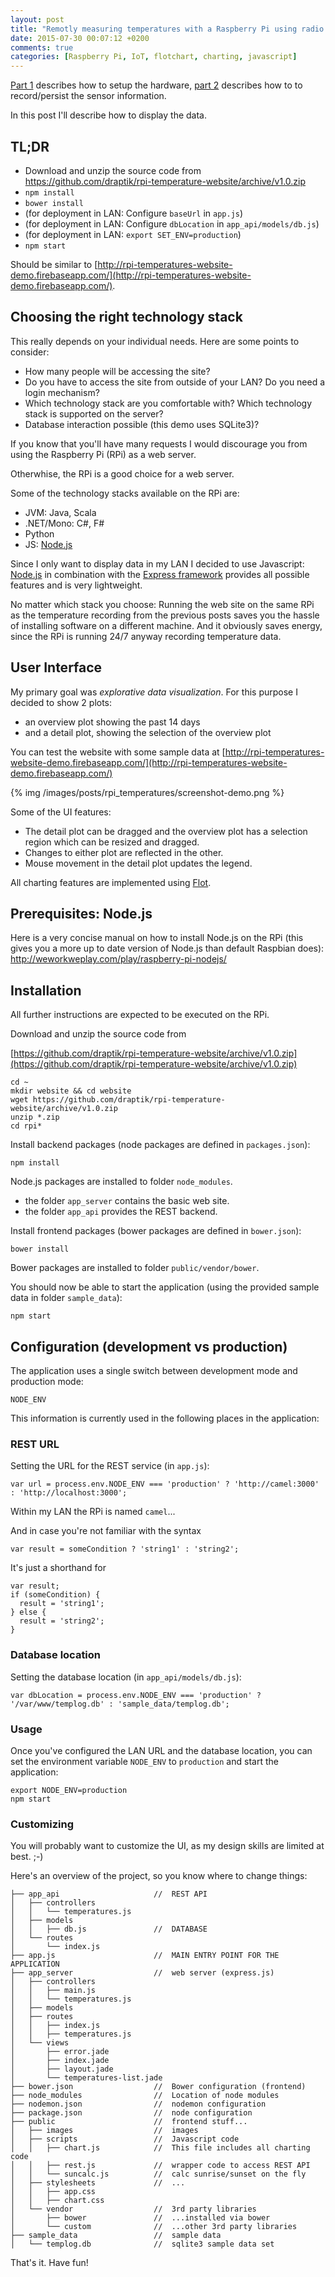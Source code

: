 ```yaml
---
layout: post
title: "Remotly measuring temperatures with a Raspberry Pi using radio frequency modules from Ciseco (Part 3: UI)"
date: 2015-07-30 00:07:12 +0200
comments: true
categories: [Raspberry Pi, IoT, flotchart, charting, javascript]
---
```

[Part 1](/blog/2015/07/10/remotly-measuring-temperatures-with-a-raspberry-pi-using-radio-frequency-modules-from-ciseco-part-1-hardware/) describes how to setup the hardware, [part 2](/blog/2015/07/10/remotly-measuring-temperatures-with-a-raspberry-pi-using-radio-frequency-modules-from-ciseco-part-2-software/) describes how to to record/persist the sensor information.

In this post I'll describe how to display the data.

## TL;DR

- Download and unzip the source code from https://github.com/draptik/rpi-temperature-website/archive/v1.0.zip
- `npm install`
- `bower install`
- (for deployment in LAN: Configure `baseUrl` in `app.js`)
- (for deployment in LAN: Configure `dbLocation` in `app_api/models/db.js`)
- (for deployment in LAN: `export SET_ENV=production`)
- `npm start`

Should be similar to [http://rpi-temperatures-website-demo.firebaseapp.com/](http://rpi-temperatures-website-demo.firebaseapp.com/).

## Choosing the right technology stack

This really depends on your individual needs. Here are some points to consider:

- How many people will be accessing the site?
- Do you have to access the site from outside of your LAN? Do you need a login mechanism?
- Which technology stack are you comfortable with? Which technology stack is supported on the server?
- Database interaction possible (this demo uses SQLite3)?

If you know that you'll have many requests I would discourage you from using the Raspberry Pi (RPi) as a web server.

Otherwhise, the RPi is a good choice for a web server.

Some of the technology stacks available on the RPi are:

- JVM: Java, Scala
- .NET/Mono: C#, F#
- Python
- JS: [Node.js](https://nodejs.org/)

Since I only want to display data in my LAN I decided to use Javascript: [Node.js](https://nodejs.org/) in combination with the [Express framework](http://expressjs.com/) provides all possible features and is very lightweight.

No matter which stack you choose:
Running the web site on the same RPi as the temperature recording from the previous posts saves you the hassle of installing software on a different machine. And it obviously saves energy, since the RPi is running 24/7 anyway recording temperature data.

## User Interface

My primary goal was *explorative data visualization*. For this purpose I decided to show 2 plots:

- an overview plot showing the past 14 days
- and a detail plot, showing the selection of the overview plot

You can test the website with some sample data at 
[http://rpi-temperatures-website-demo.firebaseapp.com/](http://rpi-temperatures-website-demo.firebaseapp.com/)

{% img /images/posts/rpi_temperatures/screenshot-demo.png %}

Some of the UI features:

- The detail plot can be dragged and the overview plot has a selection region which can be resized and dragged. 
- Changes to either plot are reflected in the other. 
- Mouse movement in the detail plot updates the legend.

All charting features are implemented using [Flot](http://www.flotcharts.org/).

## Prerequisites: Node.js

Here is a very concise manual on how to install Node.js on the RPi (this
gives you a more up to date version of Node.js than default Raspbian does):
http://weworkweplay.com/play/raspberry-pi-nodejs/

## Installation

All further instructions are expected to be executed on the RPi.

Download and unzip the source code from

[https://github.com/draptik/rpi-temperature-website/archive/v1.0.zip](https://github.com/draptik/rpi-temperature-website/archive/v1.0.zip)

```
cd ~
mkdir website && cd website
wget https://github.com/draptik/rpi-temperature-website/archive/v1.0.zip
unzip *.zip
cd rpi*
```

Install backend packages (node packages are defined in `packages.json`):

```
npm install
```

Node.js packages are installed to folder `node_modules`.

- the folder `app_server` contains the basic web site.
- the folder `app_api` provides the REST backend.

Install frontend packages (bower packages are defined in `bower.json`):

```
bower install
```

Bower packages are installed to folder `public/vendor/bower`.

You should now be able to start the application (using the provided sample data in folder `sample_data`):

```
npm start
```

## Configuration (development vs production)

The application uses a single switch between development mode and production mode:

`NODE_ENV`

This information is currently used in the following places in the application:

### REST URL

Setting the URL for the REST service (in `app.js`):

```
var url = process.env.NODE_ENV === 'production' ? 'http://camel:3000' : 'http://localhost:3000';
```

Within my LAN the RPi is named `camel`...

And in case you're not familiar with the syntax

```
var result = someCondition ? 'string1' : 'string2';
```

It's just a shorthand for

```
var result;
if (someCondition) {
  result = 'string1';
} else {
  result = 'string2';
}
```

### Database location

Setting the database location (in `app_api/models/db.js`):

```
var dbLocation = process.env.NODE_ENV === 'production' ? '/var/www/templog.db' : 'sample_data/templog.db';
```
### Usage

Once you've configured the LAN URL and the database location, you can set the environment variable `NODE_ENV` to `production` and start the application:

```
export NODE_ENV=production
npm start
```

### Customizing

You will probably want to customize the UI, as my design skills are limited at best. ;-)

Here's an overview of the project, so you know where to change things:

```
├── app_api                     //  REST API
│   ├── controllers
│   │   └── temperatures.js
│   ├── models
│   │   ├── db.js               //  DATABASE
│   └── routes
│       └── index.js
├── app.js                      //  MAIN ENTRY POINT FOR THE APPLICATION
├── app_server                  //  web server (express.js)
│   ├── controllers
│   │   ├── main.js
│   │   └── temperatures.js
│   ├── models
│   ├── routes
│   │   ├── index.js
│   │   ├── temperatures.js
│   └── views
│       ├── error.jade
│       ├── index.jade
│       ├── layout.jade
│       └── temperatures-list.jade
├── bower.json                  //  Bower configuration (frontend)
├── node_modules                //  Location of node modules
├── nodemon.json                //  nodemon configuration
├── package.json                //  node configuration
├── public                      //  frontend stuff...
│   ├── images                  //  images
│   ├── scripts                 //  Javascript code
│   │   ├── chart.js            //  This file includes all charting code
│   │   ├── rest.js             //  wrapper code to access REST API
│   │   └── suncalc.js          //  calc sunrise/sunset on the fly
│   ├── stylesheets             //  ...
│   │   ├── app.css
│   │   ├── chart.css
│   └── vendor                  //  3rd party libraries
│       ├── bower               //  ...installed via bower
│       └── custom              //  ...other 3rd party libraries
├── sample_data                 //  sample data
│   └── templog.db              //  sqlite3 sample data set
```

That's it. Have fun!
